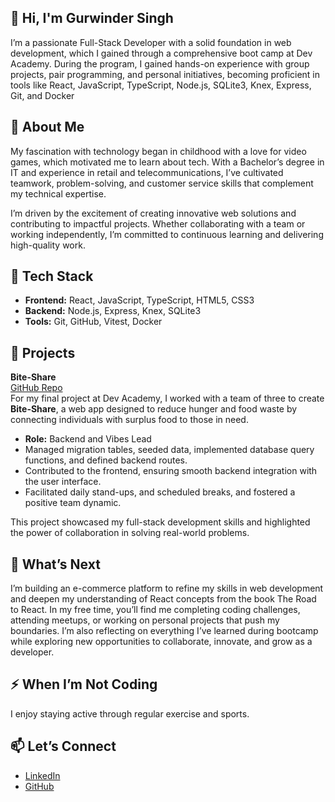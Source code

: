 👋 **Hi, I'm Gurwinder Singh**  
---
I’m a passionate Full-Stack Developer with a solid foundation in web development, which I gained through a comprehensive boot camp at Dev Academy. During the program, I gained hands-on experience with group projects, pair programming, and personal initiatives, becoming proficient in tools like React, JavaScript, TypeScript, Node.js, SQLite3, Knex, Express, Git, and Docker

🌟 **About Me**  
---
My fascination with technology began in childhood with a love for video games, which motivated me to learn about tech. With a Bachelor’s degree in IT and experience in retail and telecommunications, I’ve cultivated teamwork, problem-solving, and customer service skills that complement my technical expertise.

I’m driven by the excitement of creating innovative web solutions and contributing to impactful projects. Whether collaborating with a team or working independently, I’m committed to continuous learning and delivering high-quality work.

💼 **Tech Stack**  
---
- **Frontend:** React, JavaScript, TypeScript, HTML5, CSS3  
- **Backend:** Node.js, Express, Knex, SQLite3  
- **Tools:** Git, GitHub, Vitest, Docker  

🚀 **Projects**  
---
**Bite-Share**  
[GitHub Repo](https://github.com/pohutukawa-2024/bite-share)  
For my final project at Dev Academy, I worked with a team of three to create **Bite-Share**, a web app designed to reduce hunger and food waste by connecting individuals with surplus food to those in need.  
- **Role:** Backend and Vibes Lead  
- Managed migration tables, seeded data, implemented database query functions, and defined backend routes.  
- Contributed to the frontend, ensuring smooth backend integration with the user interface.  
- Facilitated daily stand-ups, and scheduled breaks, and fostered a positive team dynamic.  

This project showcased my full-stack development skills and highlighted the power of collaboration in solving real-world problems.

🎯 **What’s Next**  
---
I’m building an e-commerce platform to refine my skills in web development and deepen my understanding of React concepts from the book The Road to React. In my free time, you’ll find me completing coding challenges, attending meetups, or working on personal projects that push my boundaries. I’m also reflecting on everything I’ve learned during bootcamp while exploring new opportunities to collaborate, innovate, and grow as a developer.

⚡ **When I’m Not Coding**  
---
I enjoy staying active through regular exercise and sports. 

📫 **Let’s Connect**  
---
- [LinkedIn](https://www.linkedin.com/in/gurwinder-singh-dev/)  
- [GitHub](https://github.com/gurwinder8186)
